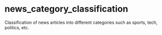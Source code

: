 # news_category_classification
Classification of news articles into different categories such as sports, tech, politics, etc.
